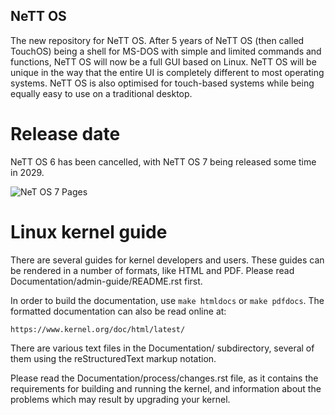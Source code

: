 ## NeTT OS

The new repository for NeTT OS. After 5 years of NeTT OS (then called TouchOS) being a shell for MS-DOS with simple and limited commands and functions, NeTT OS will now be a full GUI based on Linux. NeTT OS will be unique in the way that the entire UI is completely different to most operating systems. NeTT OS is also optimised for touch-based systems while being equally easy to use on a traditional desktop.

# Release date

NeTT OS 6 has been cancelled, with NeTT OS 7 being released some time in 2029.


![NeT OS 7 Pages](https://github.com/user-attachments/assets/453a7c94-1b39-44fb-9f00-87a0b0299e33)


Linux kernel guide
==================

There are several guides for kernel developers and users. These guides can
be rendered in a number of formats, like HTML and PDF. Please read
Documentation/admin-guide/README.rst first.

In order to build the documentation, use ``make htmldocs`` or
``make pdfdocs``.  The formatted documentation can also be read online at:

    https://www.kernel.org/doc/html/latest/

There are various text files in the Documentation/ subdirectory,
several of them using the reStructuredText markup notation.

Please read the Documentation/process/changes.rst file, as it contains the
requirements for building and running the kernel, and information about
the problems which may result by upgrading your kernel.

